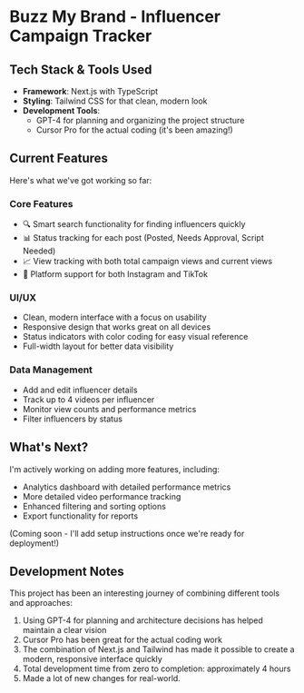 # Buzz My Brand - Influencer Campaign Tracker

## Tech Stack & Tools Used

- **Framework**: Next.js with TypeScript
- **Styling**: Tailwind CSS for that clean, modern look
- **Development Tools**:
  - GPT-4 for planning and organizing the project structure
  - Cursor Pro for the actual coding (it's been amazing!)

## Current Features

Here's what we've got working so far:

### Core Features
- 🔍 Smart search functionality for finding influencers quickly
- 📊 Status tracking for each post (Posted, Needs Approval, Script Needed)
- 📈 View tracking with both total campaign views and current views
- 📱 Platform support for both Instagram and TikTok

### UI/UX
- Clean, modern interface with a focus on usability
- Responsive design that works great on all devices
- Status indicators with color coding for easy visual reference
- Full-width layout for better data visibility

### Data Management
- Add and edit influencer details
- Track up to 4 videos per influencer
- Monitor view counts and performance metrics
- Filter influencers by status

## What's Next?

I'm actively working on adding more features, including:
- Analytics dashboard with detailed performance metrics
- More detailed video performance tracking
- Enhanced filtering and sorting options
- Export functionality for reports



(Coming soon - I'll add setup instructions once we're ready for deployment!)

## Development Notes

This project has been an interesting journey of combining different tools and approaches:

1. Using GPT-4 for planning and architecture decisions has helped maintain a clear vision
2. Cursor Pro has been great for the actual coding work
3. The combination of Next.js and Tailwind has made it possible to create a modern, responsive interface quickly
4. Total development time from zero to completion: approximately 4 hours
5. Made a lot of new changes for real-world.
